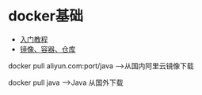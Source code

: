 # docker基础

* [入门教程](/dockerji-chu/ru-men-jiao-cheng.md)
* [镜像、容器、仓库](/dockerji-chu/jing-xiang-3001-rong-qi-3001-cang-ku.md)







docker pull aliyun.com:port/java  ——&gt;从国内阿里云镜像下载

docker pull java ——&gt;Java 从国外下载



